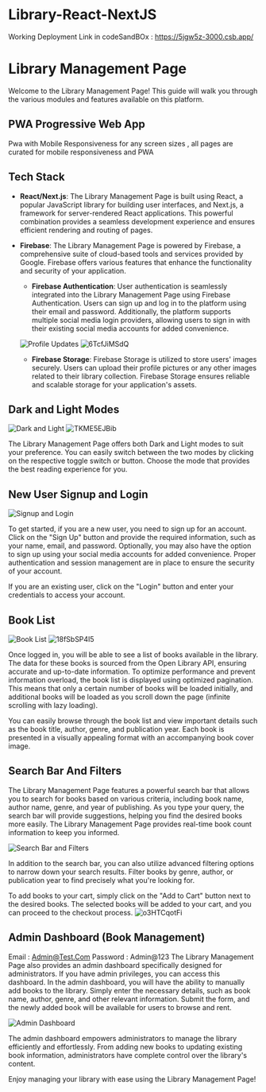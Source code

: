 # Library-React-NextJS
Working Deployment Link in codeSandBOx :        https://5jgw5z-3000.csb.app/


# Library Management Page

Welcome to the Library Management Page! This guide will walk you through the various modules and features available on this platform.
## PWA Progressive Web App 
Pwa with Mobile Responsiveness for any screen sizes , all pages are curated for mobile responsiveness and PWA
## Tech Stack

- **React/Next.js**: The Library Management Page is built using React, a popular JavaScript library for building user interfaces, and Next.js, a framework for server-rendered React applications. This powerful combination provides a seamless development experience and ensures efficient rendering and routing of pages.

- **Firebase**: The Library Management Page is powered by Firebase, a comprehensive suite of cloud-based tools and services provided by Google. Firebase offers various features that enhance the functionality and security of your application.

  - **Firebase Authentication**: User authentication is seamlessly integrated into the Library Management Page using Firebase Authentication. Users can sign up and log in to the platform using their email and password. Additionally, the platform supports multiple social media login providers, allowing users to sign in with their existing social media accounts for added convenience.

  ![Profile Updates](https://github.com/GokZ465/Library-React-NextJS/blob/main/assets/gif-signup.gif)
  ![6TcfJiMSdQ](https://github.com/GokZ465/Library-React-NextJS/assets/87222666/c84e9f2d-242f-4e98-aef7-acb52f2e5f66)

  - **Firebase Storage**: Firebase Storage is utilized to store users' images securely. Users can upload their profile pictures or any other images related to their library collection. Firebase Storage ensures reliable and scalable storage for your application's assets.

## Dark and Light Modes


![Dark and Light](https://github.com/GokZ465/Library-React-NextJS/blob/main/assets/gif-dark-light.gif)
![TKME5EJBib](https://github.com/GokZ465/Library-React-NextJS/assets/87222666/10494f78-36bf-4033-8acd-37759df652bd)

The Library Management Page offers both Dark and Light modes to suit your preference. You can easily switch between the two modes by clicking on the respective toggle switch or button. Choose the mode that provides the best reading experience for you.

## New User Signup and Login

![Signup and Login](https://github.com/GokZ465/Library-React-NextJS/blob/main/assets/gif-signup-login.gif)

To get started, if you are a new user, you need to sign up for an account. Click on the "Sign Up" button and provide the required information, such as your name, email, and password. Optionally, you may also have the option to sign up using your social media accounts for added convenience. Proper authentication and session management are in place to ensure the security of your account.

If you are an existing user, click on the "Login" button and enter your credentials to access your account.

## Book List

![Book List](https://github.com/GokZ465/Library-React-NextJS/blob/main/assets/gif-book-list.gif)
![18fSbSP4I5](https://github.com/GokZ465/Library-React-NextJS/assets/87222666/46cf8e6f-8fa5-450b-9741-e65eb0e4c211)


Once logged in, you will be able to see a list of books available in the library. The data for these books is sourced from the Open Library API, ensuring accurate and up-to-date information. To optimize performance and prevent information overload, the book list is displayed using optimized pagination. This means that only a certain number of books will be loaded initially, and additional books will be loaded as you scroll down the page (infinite scrolling with lazy loading).

You can easily browse through the book list and view important details such as the book title, author, genre, and publication year. Each book is presented in a visually appealing format with an accompanying book cover image.

## Search Bar And Filters

The Library Management Page features a powerful search bar that allows you to search for books based on various criteria, including book name, author name, genre, and year of publishing. As you type your query, the search bar will provide suggestions, helping you find the desired books more easily. The Library Management Page provides real-time book count information to keep you informed.

![Search Bar and Filters](https://github.com/GokZ465/Library-React-NextJS/blob/main/assets/gif-search-filters.gif)

In addition to the search bar, you can also utilize advanced filtering options to narrow down your search results. Filter books by genre, author, or publication year to find precisely what you're looking for.

To add books to your cart, simply click on the "Add to Cart" button next to the desired books. The selected books will be added to your cart, and you can proceed to the checkout process.
![o3HTCqotFi](https://github.com/GokZ465/Library-React-NextJS/assets/87222666/e9f7297b-d387-4dc3-8ea1-8c505a06c957)

## Admin Dashboard (Book Management)

Email :  Admin@Test.Com
Password :  Admin@123
The Library Management Page also provides an admin dashboard specifically designed for administrators. If you have admin privileges, you can access this dashboard. In the admin dashboard, you will have the ability to manually add books to the library. Simply enter the necessary details, such as book name, author, genre, and other relevant information. Submit the form, and the newly added book will be available for users to browse and rent.

![Admin Dashboard](https://github.com/GokZ465/Library-React-NextJS/blob/main/assets/gif-admin-dashboard.gif)

The admin dashboard empowers administrators to manage the library efficiently and effortlessly. From adding new books to updating existing book information, administrators have complete control over the library's content.

Enjoy managing your library with ease using the Library Management Page!
